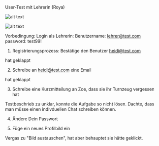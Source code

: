 User-Test mit Lehrerin (Roya)

![alt text](/Usertest-Lehrerin1.png "Roya")

![alt text](/Usertest-Lehrerin2.JPG "Roya")

Vorbedingung: Login als Lehrerin: Benutzername: lehrer@test.com password: test99!


1) Registrierungsprozess: Bestätige den Benutzer heidi@test.com

hat geklappt

2) Schreibe an heidi@test.com eine Email

hat geklappt

3) Schreibe eine Kurzmitteilung an Zoe, dass sie ihr Turnzeug vergessen hat

Testbeschrieb zu unklar, konnte die Aufgabe so nicht lösen. Dachte, dass man müsse 
einen indivduellen Chat schreiben können.

4) Ändere Dein Passwort


5) Füge ein neues Profilbild ein

Vergas zu "Bild austauschen", hat aber behauptet sie hätte geklickt.
